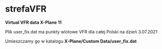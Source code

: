 # strefaVFR
**Virtual VFR data X-Plane 11**


Plik user_fix.dat ma punkty wlotowe VFR dla całej Polski na dzień 3.07.2021

Umieszczamy go w katalogu **X-Plane/Custom Data/user_fix.dat**
